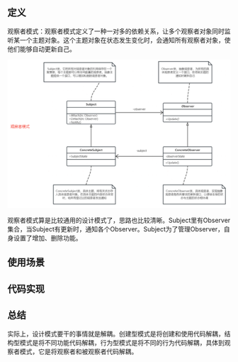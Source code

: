 ## 定义
观察者模式：观察者模式定义了一种一对多的依赖关系，让多个观察者对象同时监听某一个主题对象。这个主题对象在状态发生变化时，会通知所有观察者对象，使他们能够自动更新自己。

![img.png](img.png)

观察者模式算是比较通用的设计模式了，思路也比较清晰。Subject里有Observer集合，当Subject有更新时，通知各个Observer。Subject为了管理Observer，自身设置了增加、删除功能。

## 使用场景


## 代码实现

## 总结
实际上，设计模式要干的事情就是解耦。创建型模式是将创建和使用代码解耦，结构型模式是将不同功能代码解耦，行为型模式是将不同的行为代码解耦，具体到观察者模式，它是将观察者和被观察者代码解耦。
